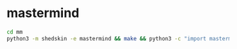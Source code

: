 # mastermind

```bash
cd mm
python3 -m shedskin -e mastermind && make && python3 -c "import mastermind; assert mastermind.__file__.endswith('.so')"
```


